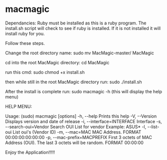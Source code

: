 # macmagic

Dependancies:
	Ruby must be installed as this is a ruby program.  The install.sh script will check to see if ruby is installed.  If it is not installed it will install ruby for you.

Follow these steps.

Change the root directory name: sudo mv MacMagic-master/ MacMagic

cd into the root MacMagic directory: cd MacMagic

run this cmd: sudo chmod +x install.sh

then while still in the root MacMagic directory run: sudo ./install.sh

After the install is complete run: sudo macmagic -h (this will display the help menu)

HELP MENU:

Usage: (sudo) macmagic [options]
    -h, --help                       Prints this help
    -V, --Version                    Displays version and date of release
    -i, --interface=INTERFACE        Interface
    -s, --search-oui=Vendor          Search OUI List for vendor Example: ASUS*
    -l, --list-oui                   List oui's (Vendor ID)
    -m, --mac=MAC                    MAC Address. FORMAT 00:00:00:00:00:00
    -p, --mac-prefix=MACPREFIX       First 3 octets of MAC Address (OUI). The last 3 octets will be random. FORMAT 00:00:00

Enjoy the Application!!!!!
